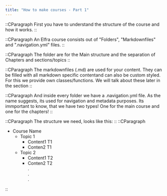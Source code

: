 ```yaml
---
title: "How to make courses - Part 1"
---
```


::CParagraph
First you have to understand the structure of the course and how it works.
::

::CParagraph
An Elfra course consists out of "Folders", "Markdownfiles" and ".navigation.yml" files.
::

::CParagraph
The folder are for the Main structure and the separation of Chapters and sections/topics
::

::CParagraph
The markdownfiles (.md) are used for your content. They can be filled with all markdown specific contentand can also be custom styled. For this we provide own classes/functions. We will talk about these later in the section
::

::CParagraph
And inside every folder we have a .navigation.yml file. As the name suggests, its used for navigation and metadata purposes. Its immportant to know, that we have two types! One for the main course and one for the chapters!
::

::CParagraph
The structure we need, looks like this:
::
::CParagraph
- Course Name
  - Topic 1
    - Content1 T1
    - Conten2 T1
  - Topic 2
    - Content1 T2
    - Conten2 T2  
.  
.  
.  

::